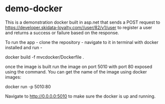 # demo-docker

This is a demonstration docker built in asp.net that sends a POST request to https://developer.skidata-loyalty.com//user/82/v1/user to register a user and returns a success or failure based on the response.

To run the app - clone the repository - navigate to it in terminal with docker installed and run - 

docker build -f mvcdocker/Dockerfile .

once the image is built run the image on port 5010 with port 80 exposed using the command. You can get the name of the image using docker images:

docker run -p 5010:80 <image container name>


Navigate to http://0.0.0.0:5010 to make sure the docker is up and running.